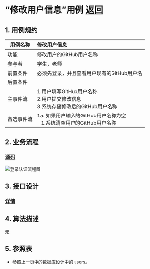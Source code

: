 # “修改用户信息”用例 [返回](https://github.com/Wangfan212/is_analysis/blob/master/test6/README.md)
## 1. 用例规约

|用例名称|修改用户信息|
|-------|:-------------|
|功能|修改用户的GitHub用户名称|
|参与者|学生，老师|
|前置条件|必须先登录，并且查看用户现有的GitHub用户名|
|后置条件| |
|主事件流| 1.用户填写GitHub用户名称 <br/> 2.用户提交修改信息 <br/>3.系统存储修改后的GitHub用户名称|
|备选事件流|1a. 如果用户输入的GitHub用户名称为空 <br/>&nbsp;&nbsp; 1.系统清空用户的GitHub用户名称|

## 2. 业务流程

### [源码](https://github.com/Wangfan212/is_analysis/blob/master/test6/sequence/rechange_info.md)


![登录认证流程图](rechange_info.svg)

## 3. 接口设计

### [详情](https://github.com/Wangfan212/is_analysis/blob/master/test6/api/api5.md)


## 4. 算法描述
无
    
## 5. 参照表

+ 参照上一页中的数据库设计中的 users。